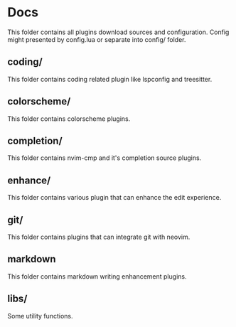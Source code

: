# Docs

This folder contains all plugins download sources and configuration.
Config might presented by config.lua or separate into config/ folder.

## coding/

This folder contains coding related plugin like lspconfig and treesitter.

## colorscheme/

This folder contains colorscheme plugins.

## completion/

This folder contains nvim-cmp and it's completion source plugins.

## enhance/

This folder contains various plugin that can enhance the edit experience.

## git/

This folder contains plugins that can integrate git with neovim.

## markdown

This folder contains markdown writing enhancement plugins.

## libs/

Some utility functions.
